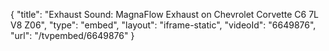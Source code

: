 {
    "title": "Exhaust Sound: MagnaFlow Exhaust on Chevrolet Corvette C6 7L V8 Z06",
    "type": "embed",
    "layout": "iframe-static",
    "videoId": "6649876",
    "url": "\/tvpembed\/6649876"
}